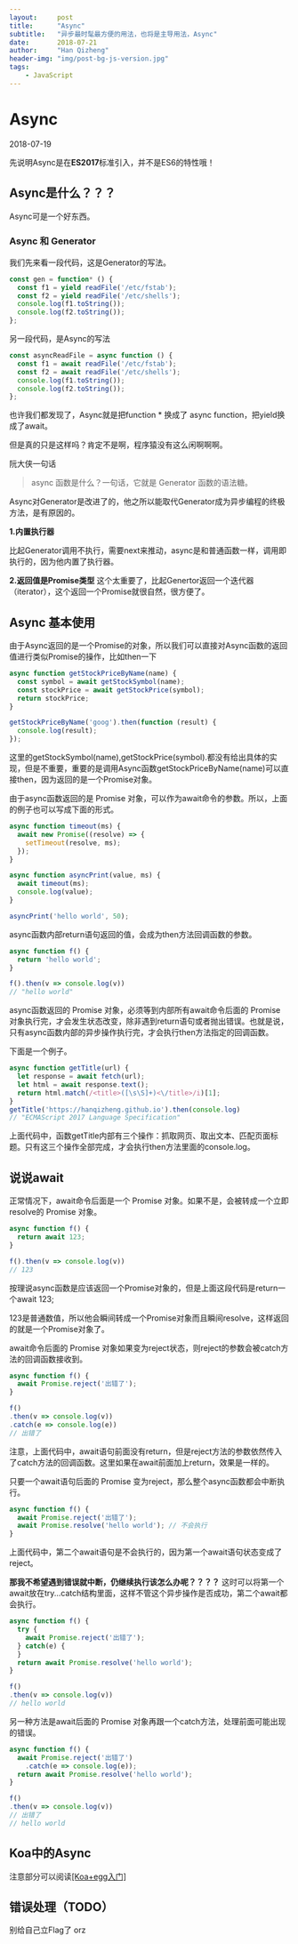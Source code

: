 ```yaml
---
layout:     post
title:      "Async"
subtitle:   "异步最时髦最方便的用法，也将是主导用法，Async"
date:       2018-07-21
author:     "Han Qizheng"
header-img: "img/post-bg-js-version.jpg"
tags:
    - JavaScript
---
```


# Async 
2018-07-19

先说明Async是在**ES2017**标准引入，并不是ES6的特性哦！

## Async是什么？？？

Async可是一个好东西。

### Async 和 Generator
我们先来看一段代码，这是Generator的写法。
```js
const gen = function* () {
  const f1 = yield readFile('/etc/fstab');
  const f2 = yield readFile('/etc/shells');
  console.log(f1.toString());
  console.log(f2.toString());
};
```
另一段代码，是Async的写法
```js
const asyncReadFile = async function () {
  const f1 = await readFile('/etc/fstab');
  const f2 = await readFile('/etc/shells');
  console.log(f1.toString());
  console.log(f2.toString());
};
```
也许我们都发现了，Async就是把function * 换成了 async function，把yield换成了await。

但是真的只是这样吗？肯定不是啊，程序猿没有这么闲啊啊啊。

阮大侠一句话
> async 函数是什么？一句话，它就是 Generator 函数的语法糖。

Async对Generator是改进了的，他之所以能取代Generator成为异步编程的终极方法，是有原因的。

**1.内置执行器**

比起Generator调用不执行，需要next来推动，async是和普通函数一样，调用即执行的，因为他内置了执行器。

**2.返回值是Promise类型**
这个太重要了，比起Genertor返回一个迭代器（iterator），这个返回一个Promise就很自然，很方便了。

## Async 基本使用
由于Async返回的是一个Promise的对象，所以我们可以直接对Async函数的返回值进行类似Promise的操作，比如then一下
```js
async function getStockPriceByName(name) {
  const symbol = await getStockSymbol(name);
  const stockPrice = await getStockPrice(symbol);
  return stockPrice;
}

getStockPriceByName('goog').then(function (result) {
  console.log(result);
});
```
这里的getStockSymbol(name),getStockPrice(symbol).都没有给出具体的实现，但是不重要，重要的是调用Async函数getStockPriceByName(name)可以直接then，因为返回的是一个Promise对象。


由于async函数返回的是 Promise 对象，可以作为await命令的参数。所以，上面的例子也可以写成下面的形式。
```js
async function timeout(ms) {
  await new Promise((resolve) => {
    setTimeout(resolve, ms);
  });
}

async function asyncPrint(value, ms) {
  await timeout(ms);
  console.log(value);
}

asyncPrint('hello world', 50);
```

async函数内部return语句返回的值，会成为then方法回调函数的参数。
```js
async function f() {
  return 'hello world';
}

f().then(v => console.log(v))
// "hello world"
```

async函数返回的 Promise 对象，必须等到内部所有await命令后面的 Promise 对象执行完，才会发生状态改变，除非遇到return语句或者抛出错误。也就是说，只有async函数内部的异步操作执行完，才会执行then方法指定的回调函数。

下面是一个例子。
```js
async function getTitle(url) {
  let response = await fetch(url);
  let html = await response.text();
  return html.match(/<title>([\s\S]+)<\/title>/i)[1];
}
getTitle('https://hanqizheng.github.io').then(console.log)
// "ECMAScript 2017 Language Specification"
```
上面代码中，函数getTitle内部有三个操作：抓取网页、取出文本、匹配页面标题。只有这三个操作全部完成，才会执行then方法里面的console.log。

## 说说await
正常情况下，await命令后面是一个 Promise 对象。如果不是，会被转成一个立即resolve的 Promise 对象。
```js
async function f() {
  return await 123;
}

f().then(v => console.log(v))
// 123
```
按理说async函数是应该返回一个Promise对象的，但是上面这段代码是return一个await 123;

123是普通数值，所以他会瞬间转成一个Promise对象而且瞬间resolve，这样返回的就是一个Promise对象了。

await命令后面的 Promise 对象如果变为reject状态，则reject的参数会被catch方法的回调函数接收到。
```js
async function f() {
  await Promise.reject('出错了');
}

f()
.then(v => console.log(v))
.catch(e => console.log(e))
// 出错了
```
注意，上面代码中，await语句前面没有return，但是reject方法的参数依然传入了catch方法的回调函数。这里如果在await前面加上return，效果是一样的。

只要一个await语句后面的 Promise 变为reject，那么整个async函数都会中断执行。
```js
async function f() {
  await Promise.reject('出错了');
  await Promise.resolve('hello world'); // 不会执行
}
```
上面代码中，第二个await语句是不会执行的，因为第一个await语句状态变成了reject。

**那我不希望遇到错误就中断，仍继续执行该怎么办呢？？？？**
这时可以将第一个await放在try...catch结构里面，这样不管这个异步操作是否成功，第二个await都会执行。
```js
async function f() {
  try {
    await Promise.reject('出错了');
  } catch(e) {
  }
  return await Promise.resolve('hello world');
}

f()
.then(v => console.log(v))
// hello world
```
另一种方法是await后面的 Promise 对象再跟一个catch方法，处理前面可能出现的错误。
```js
async function f() {
  await Promise.reject('出错了')
    .catch(e => console.log(e));
  return await Promise.resolve('hello world');
}

f()
.then(v => console.log(v))
// 出错了
// hello world
```
## Koa中的Async

注意部分可以阅读[[Koa+egg入门]](https://github.com/hanqizheng/Node.js-LearningDialog/blob/master/Node.js%E7%9B%B8%E5%85%B3%E5%9F%BA%E7%A1%80/koa%26egg/Koa%2BEgg%E5%85%A5%E9%97%A8.md)

## 错误处理（TODO）
别给自己立Flag了 orz